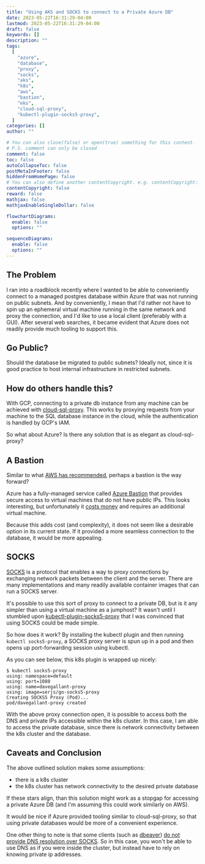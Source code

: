 ```yaml
---
title: "Using AKS and SOCKS to connect to a Private Azure DB"
date: 2023-05-22T16:31:29-04:00
lastmod: 2023-05-22T16:31:29-04:00
draft: false
keywords: []
description: ""
tags:
  [
    "azure",
    "database",
    "proxy",
    "socks",
    "aks",
    "k8s",
    "aws",
    "bastion",
    "eks",
    "cloud-sql-proxy",
    "kubectl-plugin-socks5-proxy",
  ]
categories: []
author: ""

# You can also close(false) or open(true) something for this content.
# P.S. comment can only be closed
comment: false
toc: false
autoCollapseToc: false
postMetaInFooter: false
hiddenFromHomePage: false
# You can also define another contentCopyright. e.g. contentCopyright: "This is another copyright."
contentCopyright: false
reward: false
mathjax: false
mathjaxEnableSingleDollar: false

flowchartDiagrams:
  enable: false
  options: ""

sequenceDiagrams:
  enable: false
  options: ""
---
```


<!--more-->

## The Problem

I ran into a roadblock recently where I wanted to be able to conveniently connect to a managed postgres database within Azure that was not running on public subnets. And by conveniently, I mean that I'd rather not have to spin up an ephemeral virtual machine running in the same network and proxy the connection, and I'd like to use a local client (preferably with a GUI). After several web searches, it became evident that Azure does not readily provide much tooling to support this.

## Go Public?

Should the database be migrated to public subnets? Ideally not, since it is good practice to host internal infrastructure in restricted subnets.

## How do others handle this?

With GCP, connecting to a private db instance from any machine can be achieved with [cloud-sql-proxy](https://github.com/GoogleCloudPlatform/cloud-sql-proxy). This works by proxying requests from your machine to the SQL database instance in the cloud, while the authentication is handled by GCP's IAM.

So what about Azure? Is there any solution that is as elegant as cloud-sql-proxy?

## A Bastion

Similar to what [AWS has recommended](https://aws.amazon.com/blogs/database/securely-connect-to-an-amazon-rds-or-amazon-ec2-database-instance-remotely-with-your-preferred-gui/), perhaps a bastion is the way forward?

Azure has a fully-managed service called [Azure Bastion](https://azure.microsoft.com/en-ca/products/azure-bastion) that provides secure access to virtual machines that do not have public IPs. This looks interesting, but unfortunately it [costs money](https://azure.microsoft.com/en-ca/pricing/details/azure-bastion/#pricing) and requires an additional virtual machine.

Because this adds cost (and complexity), it does not seem like a desirable option in its current state. If it provided a more seamless connection to the database, it would be more appealing.

## SOCKS

[SOCKS](https://en.wikipedia.org/wiki/SOCKS) is a protocol that enables a way to proxy connections by exchanging network packets between the client and the server. There are many implementations and many readily available container images that can run a SOCKS server.

It's possible to use this sort of proxy to connect to a private DB, but is it any simpler than using a virtual machine as a jumphost? It wasn't until I stumbled upon [kubectl-plugin-socks5-proxy](https://github.com/yokawasa/kubectl-plugin-socks5-proxy) that I was convinced that using SOCKS could be made simple.

So how does it work? By installing the kubectl plugin and then running `kubectl socks5-proxy`, a SOCKS proxy server is spun up in a pod and then opens up port-forwarding session using kubectl.

As you can see below, this k8s plugin is wrapped up nicely:

```console
$ kubectl socks5-proxy
using: namespace=default
using: port=1080
using: name=davegallant-proxy
using: image=serjs/go-socks5-proxy
Creating SOCKS5 Proxy (Pod)...
pod/davegallant-proxy created
```

With the above proxy connection open, it is possible to access both the DNS and private IPs accessible within the k8s cluster. In this case, I am able to access the private database, since there is network connectivity between the k8s cluster and the database.

## Caveats and Conclusion

The above outlined solution makes some assumptions:

- there is a k8s cluster
- the k8s cluster has network connectivity to the desired private database

If these stars align, than this solution might work as a stopgap for accessing a private Azure DB (and I'm assuming this could work similarly on AWS).

It would be nice if Azure provided tooling similar to cloud-sql-proxy, so that using private databases would be more of a convenient experience.

One other thing to note is that some clients (such as [dbeaver](https://dbeaver.io/)) [do not provide DNS resolution over SOCKS](https://github.com/dbeaver/dbeaver/issues/872). So in this case, you won't be able to use DNS as if you were inside the cluster, but instead have to rely on knowing private ip addresses.
